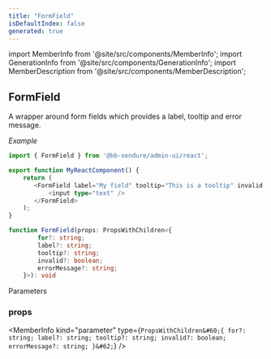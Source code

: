 ```yaml
---
title: "FormField"
isDefaultIndex: false
generated: true
---
```

<!-- This file was generated from the Vendure source. Do not modify. Instead, re-run the "docs:build" script -->
import MemberInfo from '@site/src/components/MemberInfo';
import GenerationInfo from '@site/src/components/GenerationInfo';
import MemberDescription from '@site/src/components/MemberDescription';


## FormField

<GenerationInfo sourceFile="packages/admin-ui/src/lib/react/src/react-components/FormField.tsx" sourceLine="22" packageName="@bb-vendure/admin-ui" />

A wrapper around form fields which provides a label, tooltip and error message.

*Example*

```ts
import { FormField } from '@bb-vendure/admin-ui/react';

export function MyReactComponent() {
    return (
       <FormField label="My field" tooltip="This is a tooltip" invalid errorMessage="This field is invalid">
           <input type="text" />
       </FormField>
    );
}
```

```ts title="Signature"
function FormField(props: PropsWithChildren<{
        for?: string;
        label?: string;
        tooltip?: string;
        invalid?: boolean;
        errorMessage?: string;
    }>): void
```
Parameters

### props

<MemberInfo kind="parameter" type={`PropsWithChildren&#60;{
         for?: string;
         label?: string;
         tooltip?: string;
         invalid?: boolean;
         errorMessage?: string;
     }&#62;`} />


